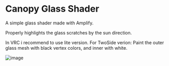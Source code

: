 # Canopy Glass Shader
A simple glass shader made with Amplify.
	
Properly highlights the glass scratches by the sun direction.

In VRC i recommend to use lite version. 
For TwoSide verion: Paint the outer glass mesh with black vertex colors, and inner with white.

![image](https://user-images.githubusercontent.com/17288333/209449652-8ff04940-229b-46fe-b60e-0ee013b2e63c.jpg)
